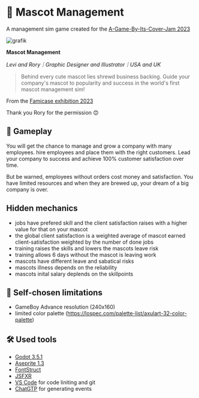 # 🐶 Mascot Management
A management sim game created for the [A-Game-By-Its-Cover-Jam 2023](https://itch.io/jam/a-game-by-its-cover-2023)

![grafik](https://github.com/Milchreis/Mascot-Management/assets/544436/39e7380d-333a-4e57-9b53-0a06e136e9ec)

**Mascot Management**

*Levi and Rory｜Graphic Designer and Illustrator｜USA and UK*

> Behind every cute mascot lies shrewd business backing. Guide your company's mascot to popularity and success in the world's first mascot management sim!

From the [Famicase exhibition 2023](https://famicase.com/23/index.html)

Thank you Rory for the permission 😊

## 🎯 Gameplay

You will get the chance to manage and grow a company with many employees. hire employees and place them with the right customers. Lead your company to success and achieve 100% customer satisfaction over time.

But be warned, employees without orders cost money and satisfaction. You have limited resources and when they are brewed up, your dream of a big company is over.

## Hidden mechanics

 - jobs have prefered skill and the client satisfaction raises with a higher value for that on your mascot
 - the global client satisfaction is a weighted average of mascot earned client-satisfaction weighted by the number of done jobs
 - training raises the skills and lowers the mascots leave risk
 - training allows 6 days without the mascot is leaving work
 - mascots have different leave and sabatical risks
 - mascots illness depends on the reliability
 - mascots inital salary deplends on the skillpoints

## 🚩 Self-chosen limitations
 - GameBoy Advance resolution (240x160)
 - limited color palette (https://lospec.com/palette-list/axulart-32-color-palette)

## 🛠 Used tools
 - [Godot 3.5.1](https://godotengine.org/download/)
 - [Aseprite 1.3](https://www.aseprite.org/)
 - [FontStruct](https://fontstruct.com/)
 - [JSFXR](https://sfxr.me/)
 - [VS Code](https://code.visualstudio.com/) for code liniting and git
 - [ChatGTP](https://chat.openai.com) for generating events
